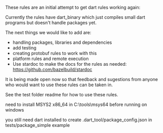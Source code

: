  These rules are an initial attempt to get dart rules working again:

Currently the rules have dart_binary which just compiles small dart programs but doesn't handle packages yet.

The next things we would like to add are:
* handling packages, libraries and dependencies
* add testing
* creating protobuf rules to work with this
* platform rules and remote execution
* Use stardoc to make the docs for the rules as needed: https://github.com/bazelbuild/stardoc

It is being made open now so that feedback and sugestions from anyone who would want to use these rules can be taken in.

See the test folder readme for how to use these rules.

need to install MSYS2 x86_64 in C:\tools\msys64 before running on windows

you still need dart installed to create .dart_tool/package_config.json in tests/package_simple example